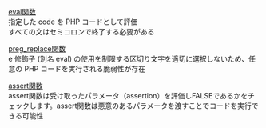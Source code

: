 [eval関数](https://www.php.net/manual/ja/function.eval.php)   
指定した code を PHP コードとして評価   
すべての文はセミコロンで終了する必要がある   

[preg_replace関数](https://www.php.net/manual/ja/function.preg-replace.php)   
e 修飾子 (別名 eval) の使用を制限する区切り文字を適切に選択しないため、任意の PHP コードを実行される脆弱性が存在


[assert関数](https://www.php.net/manual/ja/function.assert.php)   
assert関数は受け取ったパラメータ（assertion）を評価しFALSEであるかをチェックします。assert関数は悪意のあるパラメータを渡すことでコードを実行できる可能性

